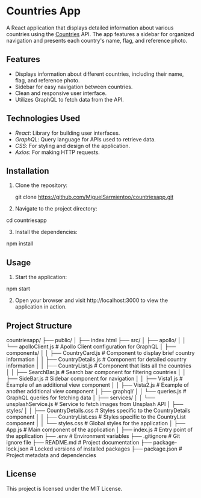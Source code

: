 # Countries App

A React application that displays detailed information about various countries using the [Countries](https://countries.trevorblades.com/) API. The app features a sidebar for organized navigation and presents each country's name, flag, and reference photo.

## Features

- Displays information about different countries, including their name, flag, and reference photo.
- Sidebar for easy navigation between countries.
- Clean and responsive user interface.
- Utilizes GraphQL to fetch data from the API.

## Technologies Used

- *React*: Library for building user interfaces.
- *GraphQL*: Query language for APIs used to retrieve data.
- *CSS*: For styling and design of the application.
- *Axios*: For making HTTP requests.

## Installation

1. Clone the repository:

   git clone https://github.com/MiguelSarmientoo/countriesapp.git

2. Navigate to the project directory:

  cd countriesapp
  
3. Install the dependencies:

  npm install
  
## Usage

1. Start the application:
  
  npm start

2. Open your browser and visit http://localhost:3000 to view the application in action.

## Project Structure

countriesapp/
├── public/
│   ├── index.html
├── src/
│   ├── apollo/
│   │   └── apolloClient.js            # Apollo Client configuration for GraphQL
│   ├── components/
│   │   ├── CountryCard.js             # Component to display brief country information
│   │   ├── CountryDetails.js          # Component for detailed country information
│   │   ├── CountryList.js             # Component that lists all the countries
│   │   ├── SearchBar.js               # Search bar component for filtering countries
│   │   ├── SideBar.js                 # Sidebar component for navigation
│   │   ├── Vista1.js                  # Example of an additional view component
│   │   ├── Vista2.js                  # Example of another additional view component
│   ├── graphql/
│   │   └── queries.js                 # GraphQL queries for fetching data
│   ├── services/
│   │   └── unsplashService.js         # Service to fetch images from Unsplash API
│   ├── styles/
│   │   ├── CountryDetails.css         # Styles specific to the CountryDetails component
│   │   ├── CountryList.css            # Styles specific to the CountryList component
│   │   └── styles.css                 # Global styles for the application
│   ├── App.js                         # Main component of the application
│   ├── index.js                       # Entry point of the application
├── .env                               # Environment variables
├── .gitignore                         # Git ignore file
├── README.md                          # Project documentation
├── package-lock.json                  # Locked versions of installed packages
├── package.json                       # Project metadata and dependencies

## License

This project is licensed under the MIT License.
